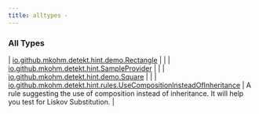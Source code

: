 ```yaml
---
title: alltypes - 
---
```


### All Types

| [io.github.mkohm.detekt.hint.demo.Rectangle](../io.github.mkohm.detekt.hint.demo/-rectangle/index.html) |  |
| [io.github.mkohm.detekt.hint.SampleProvider](../io.github.mkohm.detekt.hint/-sample-provider/index.html) |  |
| [io.github.mkohm.detekt.hint.demo.Square](../io.github.mkohm.detekt.hint.demo/-square/index.html) |  |
| [io.github.mkohm.detekt.hint.rules.UseCompositionInsteadOfInheritance](../io.github.mkohm.detekt.hint.rules/-use-composition-instead-of-inheritance/index.html) | A rule suggesting the use of composition instead of inheritance. It will help you test for Liskov Substitution. |

